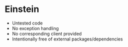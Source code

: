 # Einstein

- Untested code
- No exception handling
- No corresponding client provided
- Intentionally free of external packages/dependencies
